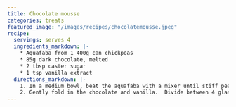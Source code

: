 ```yaml
---
title: Chocolate mousse
categories: treats
featured_image: "/images/recipes/chocolatemousse.jpeg"
recipe:
  servings: serves 4
  ingredients_markdown: |-
    * Aquafaba from 1 400g can chickpeas
    * 85g dark chocolate, melted
    * 2 tbsp caster sugar
    * 1 tsp vanilla extract
  directions_markdown: |-
    1. In a medium bowl, beat the aquafaba with a mixer until stiff peaks form (about 10 minutes). Gradually add the sugar and continue to beat. Allow the melted chocolate to cool a little.
    2. Gently fold in the chocolate and vanilla.  Divide between 4 glasses and refridgerate overnight.
---
```


